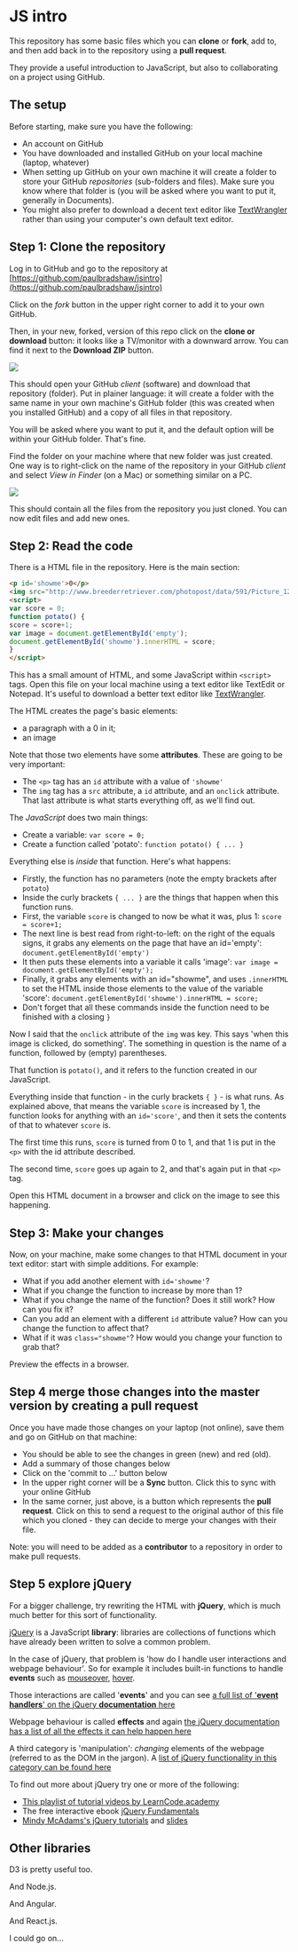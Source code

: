 # JS intro

This repository has some basic files which you can **clone** or **fork**, add to, and then add back in to the repository using a **pull request**.

They provide a useful introduction to JavaScript, but also to collaborating on a project using GitHub.

## The setup

Before starting, make sure you have the following:

* An account on GitHub
* You have downloaded and installed GitHub on your local machine (laptop, whatever)
* When setting up GitHub on your own machine it will create a folder to store your GitHub *repositories* (sub-folders and files). Make sure you know where that folder is (you will be asked where you want to put it, generally in Documents).
* You might also prefer to download a decent text editor like [TextWrangler](http://www.barebones.com/products/textwrangler/) rather than using your computer's own default text editor.

## Step 1: Clone the repository

Log in to GitHub and go to the repository at [https://github.com/paulbradshaw/jsintro](https://github.com/paulbradshaw/jsintro)

Click on the *fork* button in the upper right corner to add it to your own GitHub.

Then, in your new, forked, version of this repo click on the **clone or download** button: it looks like a TV/monitor with a downward arrow. You can find it next to the **Download ZIP** button.

![](https://raw.githubusercontent.com/paulbradshaw/jsintro/master/clone.png)

This should open your GitHub *client* (software) and download that repository (folder). Put in plainer language: it will create a folder with the same name in your own machine's GitHub folder (this was created when you installed GitHub) and a copy of all files in that repository. 

You will be asked where you want to put it, and the default option will be within your GitHub folder. That's fine.

Find the folder on your machine where that new folder was just created. One way is to right-click on the name of the repository in your GitHub *client* and select *View in Finder* (on a Mac) or something similar on a PC.

![](https://raw.githubusercontent.com/paulbradshaw/jsintro/master/openinfinder.png)

This should contain all the files from the repository you just cloned. You can now edit files and add new ones.

## Step 2: Read the code

There is a HTML file in the repository. Here is the main section:

```html
<p id='showme'>0</p>
<img src="http://www.breederretriever.com/photopost/data/591/Picture_126_640x480.jpg" id="empty" onclick="potato()">
<script>
var score = 0;
function potato() {
score = score+1;
var image = document.getElementById('empty');
document.getElementById('showme').innerHTML = score;
}
</script>
```


This has a small amount of HTML, and some JavaScript within `<script>` tags. Open this file on your local machine using a text editor like TextEdit or Notepad. It's useful to download a better text editor like [TextWrangler](http://www.barebones.com/products/textwrangler/).

The HTML creates the page's basic elements: 

* a paragraph with a 0 in it; 
* an image

Note that those two elements have some **attributes**. These are going to be very important:

* The `<p>` tag has an `id` attribute with a value of `'showme'`
* The `img` tag has a `src` attribute, a `id` attribute, and an `onclick` attribute. That last attribute is what starts everything off, as we'll find out.

The *JavaScript* does two main things:

* Create a variable: `var score = 0;`
* Create a function called 'potato': `function potato() { ... }`

Everything else is *inside* that function. Here's what happens:

* Firstly, the function has no parameters (note the empty brackets after `potato`)
* Inside the curly brackets `{ ... }` are the things that happen when this function runs.
* First, the variable `score` is changed to now be what it was, plus 1: `score = score+1;`
* The next line is best read from right-to-left: on the right of the equals signs, it grabs any elements on the page that have an id='empty': `document.getElementById('empty')`
* It then puts these elements into a variable it calls 'image': `var image = document.getElementById('empty');`
* Finally, it grabs any elements with an id="showme", and uses `.innerHTML` to set the HTML inside those elements to the value of the variable 'score': `document.getElementById('showme').innerHTML = score;`
* Don't forget that all these commands inside the function need to be finished with a closing `}`

Now I said that the `onclick` attribute of the `img` was key. This says 'when this image is clicked, do something'. The something in question is the name of a function, followed by (empty) parentheses.

That function is `potato()`, and it refers to the function created in our JavaScript.

Everything inside that function - in the curly brackets `{ }` - is what runs. As explained above, that means the variable `score` is increased by 1, the function looks for anything with an `id='score'`, and then it sets the contents of that to whatever `score` is.

The first time this runs, `score` is turned from 0 to 1, and that 1 is put in the `<p>` with the id attribute described.

The second time, `score` goes up again to 2, and that's again put in that `<p>` tag.

Open this HTML document in a browser and click on the image to see this happening.


## Step 3: Make your changes

Now, on your machine, make some changes to that HTML document in your text editor: start with simple additions. For example:

* What if you add another element with `id='showme'`?
* What if you change the function to increase by more than 1?
* What if you change the name of the function? Does it still work? How can you fix it?
* Can you add an element with a different `id` attribute value? How can you change the function to affect that?
* What if it was `class="showme"`? How would you change your function to grab that?

Preview the effects in a browser. 

## Step 4 merge those changes into the master version by creating a pull request

Once you have made those changes on your laptop (not online), save them and go on GitHub on that machine:

* You should be able to see the changes in green (new) and red (old). 
* Add a summary of those changes below
* Click on the 'commit to ...' button below
* In the upper right corner will be a **Sync** button. Click this to sync with your online GitHub
* In the same corner, just above, is a button which represents the **pull request**. Click on this to send a request to the original author of this file which you cloned - they can decide to merge your changes with their file.

Note: you will need to be added as a **contributor** to a repository in order to make pull requests.

## Step 5 explore jQuery

For a bigger challenge, try rewriting the HTML with **jQuery**, which is much much better for this sort of functionality.

[jQuery](https://jquery.com/) is a JavaScript **library**: libraries are collections of functions which have already been written to solve a common problem.

In the case of jQuery, that problem is 'how do I handle user interactions and webpage behaviour'. So for example it includes built-in functions to handle **events** such as [mouseover](https://api.jquery.com/mouseover/), [hover](https://api.jquery.com/hover/).

Those interactions are called '**events**' and you can see [a full list of '**event handlers**' on the jQuery **documentation** here](https://api.jquery.com/category/events/)

Webpage behaviour is called **effects** and again [the jQuery documentation has a list of all the effects it can help happen here](https://api.jquery.com/category/effects/)

A third category is 'manipulation': *changing* elements of the webpage (referred to as the DOM in the jargon). A [list of jQuery functionality in this category can be found here](https://api.jquery.com/category/manipulation/)

To find out more about jQuery try one or more of the following:

* [This playlist of tutorial videos by LearnCode.academy](https://www.youtube.com/watch?v=hMxGhHNOkCU&list=PLoYCgNOIyGABdI2V8I_SWo22tFpgh2s6_)
* The free interactive ebook [jQuery Fundamentals](http://jqfundamentals.com/)
* [Mindy McAdams's jQuery tutorials](https://github.com/macloo/jquery_beginners) and [slides](http://www.slideshare.net/macloo/j-query-review1)

## Other libraries

D3 is pretty useful too.

And Node.js.

And Angular.

And React.js.

I could go on...
